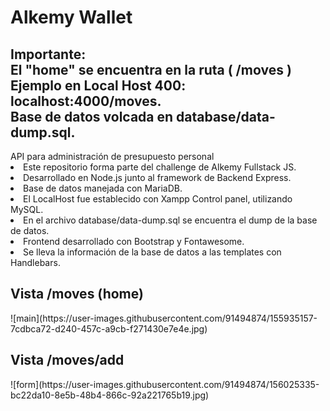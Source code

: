 # Alkemy Wallet
<h2> Importante: <br> El "home" se encuentra en la ruta ( /moves ) <br>
Ejemplo en Local Host 400: localhost:4000/moves.  <br>
Base de datos volcada en database/data-dump.sql. </h2>

<div> API para administración de presupuesto personal
  <li> Este repositorio forma parte del challenge de Alkemy Fullstack JS. </li>
  <li> Desarrollado en Node.js junto al framework de Backend Express. </li>
  <li> Base de datos manejada con MariaDB. </li>
  <li> El LocalHost fue establecido con Xampp Control panel, utilizando MySQL. </li>
  <li> En el archivo database/data-dump.sql se encuentra el dump de la base de datos.</li>
  <li> Frontend desarrollado con Bootstrap y Fontawesome. </li>
  <li> Se lleva la información de la base de datos a las templates con Handlebars. </li>
 </div>
<h2> Vista /moves (home) </h2>
![main](https://user-images.githubusercontent.com/91494874/155935157-7cdbca72-d240-457c-a9cb-f271430e7e4e.jpg)


<h2> Vista /moves/add </h2>
![form](https://user-images.githubusercontent.com/91494874/156025335-bc22da10-8e5b-48b4-866c-92a221765b19.jpg)
